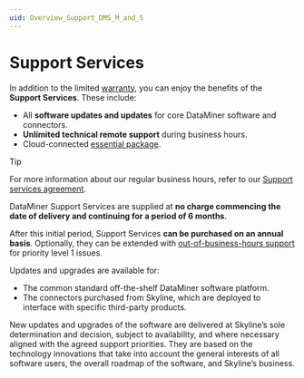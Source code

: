 ```yaml
---
uid: Overview_Support_DMS_M_and_S
---
```


# Support Services

In addition to the limited [warranty](xref:Overview_Support_warranty), you can enjoy the benefits of the **Support Services**. These include:

- All **software updates and updates** for core DataMiner software and connectors.
- **Unlimited technical remote support** during business hours.
- Cloud-connected [essential package](https://community.dataminer.services/dataminer-cloud-platform-services/).

> [!TIP]
> For more information about our regular business hours, refer to our [Support services agreement](xref:Support_services_agreement).

DataMiner Support Services are supplied at **no charge commencing the date of delivery and continuing for a period of 6 months**.

After this initial period, Support Services **can be purchased on an annual basis**. Optionally, they can be extended with [out-of-business-hours support](xref:Overview_Out_Of_Business_Hours_Support) for priority level 1 issues.

Updates and upgrades are available for:

- The common standard off-the-shelf DataMiner software platform.
- The connectors purchased from Skyline, which are deployed to interface with specific third-party products.

New updates and upgrades of the software are delivered at Skyline’s sole determination and decision, subject to availability, and where necessary aligned with the agreed support priorities. They are based on the technology innovations that take into account the general interests of all software users, the overall roadmap of the software, and Skyline’s business.

